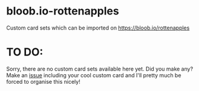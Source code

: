 # bloob.io-rottenapples
Custom card sets which can be imported on https://bloob.io/rottenapples

# TO DO:
Sorry, there are no custom card sets available here yet. Did you make any? Make an [issue](https://github.com/Venlious/bloob.io-rottenapples/issues/new) including your cool custom card and I'll pretty much be forced to organise this nicely!
